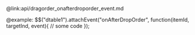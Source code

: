 @link:api/dragorder_onafterdroporder_event.md

@example:
$$("dtable1").attachEvent("onAfterDropOrder", function(itemId, targetInd, event){
    // some code
});
